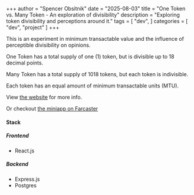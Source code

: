 +++
author = "Spencer Obsitnik"
date = "2025-08-03"
title = "One Token vs. Many Token - An exploration of divisibility"
description = "Exploring token divisibility and perceptions around it."
tags = [
  "dev",
]
categories = [
    "dev",
    "project"
]
+++

This is an experiment in minimum transactable value and the influence of perceptible divisibility on opinions.

One Token has a total supply of one (1) token, but is divisible up to 18 decimal points.

Many Token has a total supply of 1018 tokens, but each token is indivisible.

Each token has an equal amount of minimum transactable units (MTU).

View [the website](https://www.onevsmany.xyz/) for more info.

Or checkout [the miniapp on Farcaster](https://farcaster.xyz/miniapps/Wbp5trm9hXaG/one-vs-many)


#### Stack
##### Frontend
- React.js
##### Backend
- Express.js
- Postgres